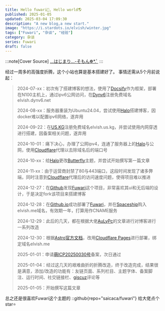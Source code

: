 ```yaml
---
title: Hello fuwari🌟, Hello world🌎
published: 2025-01-05
updated: 2025-03-04 17:09:30
description: "A new blog,a new start."
image: "https://i.stardots.io/elvish/winter.jpg"
tags: ["Fuwari", "杂谈", "经验"]
category: 杂谈
series: Fuwari
draft: false
---
```

:::note[Cover Source]
[…はじまり…-そもん❁*.ﾟ](https://www.pixiv.net/artworks/125801787)
:::

经过一周多的高强度折腾，这个小站也算是基本搭建好了。
事情还需从5个月前说起：
> 2024-07-xx：初次有了搭建博客的想法，使用了[Docsify](https://docsify.js.org)作为框架，部署在N100主机上，通过ipv6公网访问，在[Dynv6](https://dynv6.com/)注册免费域名elvish.dynv6.net
> 
> 2024-08-xx：服务器重装为Ubuntu24.04，尝试使用[Halo](https://www.halo.run/)搭建博客，因docker难以配置ipv6网络，遂弃用
> 
> 2024-09-22：在[US.KG](https://nic.us.kg)注册免费域名elvish.us.kg，并尝试使用内网穿透进行搭建，因备案相关问题，遂弃用
> 
> 2024-10-01：痛下决心，办理了公网ipv4，连通了服务器上的[Halo](https://www.halo.run/)与公网，使用[Cloudflare](https://cloudflare.com)代理以去除域名后的端口号
> 
> 2024-10-xx：给[Halo](https://www.halo.run/)更改[Butterfly](https://github.com/dhjddcn/halo-theme-butterfly)主题，并尝试开始撰写第一篇文章
> 
> 2024-11-xx：由于运营商封禁了80与443端口，这段时间发现了诸多弊端，同时注意到[Cloudflare](https://cloudflare.com)代理后的访问速度问题，使得项目难以推进
> 
> 2024-12-27：在[Github](https://github.com)发现[Fuwari](https://github.com/saicaca/fuwari)这个项目，非常喜欢其ui和无后端的设计，于是决定fork该项目来搭建博客
> 
> 2024-12-28：在[Github.io](https://pages.github.com/)成功部署了[Fuwari](https://github.com/saicaca/fuwari)，并在[Spaceship](https://www.spaceship.com)购入elvish.me域名，有效期一年，打算用作CNAME服务
> 
> 2024-12-29：此后的几天，都在根据大佬[AuLyPc](https://blog.aulypc0x0.online/)的文章进行对博客进行一系列改造
> 
> 2024-12-30：根据[Astro官方文档](https://docs.astro.build)，改用[Cloudflare Pages](https://pages.cloudflare.com/)进行部署，绑定域名elvish.me
> 
> 2025-01-01：申请[萌ICP20250030号](https://icp.gov.moe/?keyword=20250030)备案，次日通过
> 
> 2025-01-04：经过这几天的艰难曲折的折腾改造，终于改造完成，结果很是满意，添加/改造的功能有：友链页面、系列栏目、主题字体、备案脚注、运行时间、社交链接栏、[giscuz](https://giscus.app)评论等
> 
> 2025-01-05：开始撰写这篇文章

总之还是很喜欢Fuwari这个主题的
::github{repo="saicaca/fuwari"}
给大佬点个star⭐
